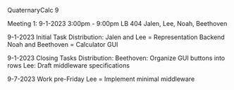 QuaternaryCalc 9

Meeting 1:
9-1-2023
3:00pm - 9:00pm
LB 404
Jalen, Lee, Noah, Beethoven

9-1-2023 Initial Task Distribution: 
Jalen and Lee = Representation Backend
Noah and Beethoven = Calculator GUI

9-1-2023 Closing Tasks Distribution:
Beethoven: Organize GUI buttons into rows
Lee: Draft middleware specifications

9-7-2023 Work pre-Friday
Lee = Implement minimal middleware


